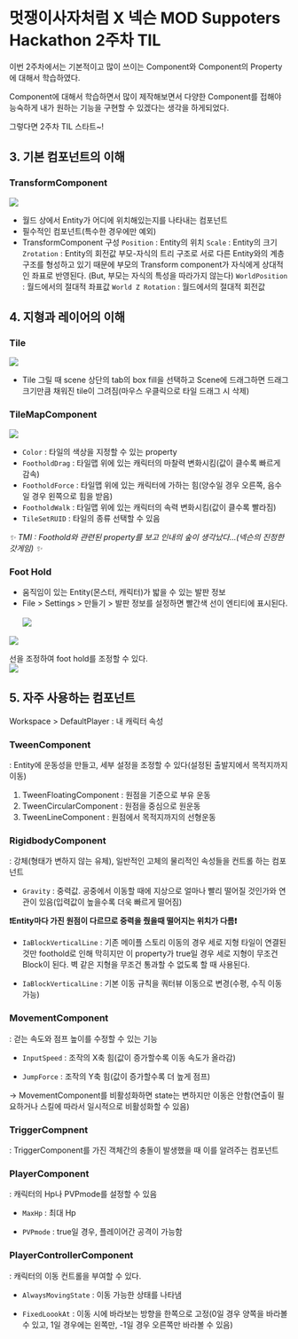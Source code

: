 # 멋쟁이사자처럼 X 넥슨 MOD Suppoters Hackathon 2주차 TIL

이번 2주차에서는 기본적이고 많이 쓰이는 Component와 Component의 Property에 대해서 학습하였다. 

Component에 대해서 학습하면서 많이 제작해보면서 다양한 Component를 접해야 능숙하게 내가 원하는 기능을 구현할 수 있겠다는 생각을 하게되었다. 

그렇다면 2주차 TIL 스타트~!
## 3. 기본 컴포넌트의 이해


### TransformComponent

![](https://velog.velcdn.com/images/eheo/post/ed0f61f9-f394-4d2b-bb10-60916792a0ee/image.png)

  - 월드 상에서 Entity가 어디에 위치해있는지를 나타내는 컴포넌트
  - 필수적인 컴포넌트(특수한 경우에만 예외)
  - TransformComponent 구성
`Position` : Entity의 위치
`Scale` : Entity의 크기
`Zrotation` : Entity의 회전값
부모-자식의 트리 구조로 서로 다른 Entity와의 계층 구조를 형성하고 있기 때문에 부모의 Transform component가 자식에게 상대적인 좌표로 반영된다. (But, 부모는 자식의 특성을 따라가지 않는다)
`WorldPosition` : 월드에서의 절대적 좌표값 
`World Z Rotation` : 월드에서의 절대적 회전값




## 4. 지형과 레이어의 이해


### Tile 
![](https://velog.velcdn.com/images/eheo/post/0899af33-f228-4151-83cb-a813db207139/image.png)
- Tile 그릴 때 scene 상단의 tab의  box fill을 선택하고 Scene에 드래그하면 드래그 크기만큼 채워진 tile이 그려짐(마우스 우클릭으로 타일 드래그 시 삭제)

### TileMapComponent
![](https://velog.velcdn.com/images/eheo/post/e7ca13a5-f365-4ada-ae15-332b7e73d8b4/image.png)

- `Color` : 타일의 색상을 지정할 수 있는 property
- `FootholdDrag` : 타일맵 위에 있는 캐릭터의 마찰력 변화시킴(값이 클수록 빠르게 감속)
- `FootholdForce` : 타일맵 위에 있는 캐릭터에 가하는 힘(양수일 경우 오른쪽, 음수일 경우 왼쪽으로 힘을 받음)
- `FootholdWalk` : 타일맵 위에 있는 캐릭터의 속력 변화시킴(값이 클수록 빨라짐)
- `TileSetRUID` : 타일의 종류 선택할 수 있음

_✨ TMI :  Foothold와 관련된 property를 보고 인내의 숲이 생각났다...(넥슨의 진정한 갓게임) ✨_

### Foot Hold
- 움직임이 있는 Entity(몬스터, 캐릭터)가 밟을 수 있는 발판 정보
- File > Settings > 만들기 > 발판 정보를 설정하면 빨간색 선이 엔티티에 표시된다.<br><br>
![](https://velog.velcdn.com/images/eheo/post/74d11136-270c-4abe-bd1e-b68ac64db140/image.png)

![](https://velog.velcdn.com/images/eheo/post/552c7586-21bb-4cb5-9210-3e39a5d17a4d/image.png)

선을 조정하여 foot hold를 조정할 수 있다. <br>
![](https://velog.velcdn.com/images/eheo/post/698bfacb-6b60-4471-b9e1-9709c72f5a62/image.png)



## 5. 자주 사용하는 컴포넌트

Workspace > DefaultPlayer : 내 캐릭터 속성

### TweenComponent
: Entity에 운동성을 만들고, 세부 설정을 조정할 수 있다(설정된 출발지에서 목적지까지 이동)

1. TweenFloatingComponent : 원점을 기준으로 부유 운동
2. TweenCircularComponent : 원점을 중심으로 원운동
3. TweenLineComponent : 원점에서 목적지까지의 선형운동


### RigidbodyComponent
: 강체(형태가 변하지 않는 유체), 일반적인 고체의 물리적인 속성들을 컨트롤 하는 컴포넌트

- `Gravity` : 중력값. 공중에서 이동할 때에 지상으로 얼마나 빨리 떨어질 것인가와 연관이 있음(입력값이 높을수록 더욱 빠르게 떨어짐)

 **❗️Entity마다 가진 원점이 다르므로 중력을 줬을때 떨어지는 위치가 다름❗️**

- `IaBlockVerticalLine` : 기존 메이플 스토리 이동의 경우 세로 지형 타일이 연결된 것만 foothold로 인해 막히지만 이 property가 true일 경우 세로 지형이 무조건 Block이 된다. 벽 같은 지형을 무조건 통과할 수 없도록 할 때 사용된다.

- `IaBlockVerticalLine` : 기본 이동 규칙을 쿼터뷰 이동으로 변경(수평, 수직 이동 가능)

### MovementComponent
: 걷는 속도와 점프 높이를 수정할 수 있는 기능

- `InputSpeed` : 조작의 X축 힘(값이 증가할수록 이동 속도가 올라감)

- `JumpForce` : 조작의 Y축 힘(값이 증가할수록 더 높게 점프)

-> MovementComponent를 비활성화하면 state는 변하지만 이동은 안함(연출이 필요하거나 스킬에 따라서 일시적으로 비활성화할 수 있음)

### TriggerCompnent
: TriggerComponent를 가진 객체간의 충돌이 발생했을 때 이를 알려주는 컴포넌트


### PlayerComponent
: 캐릭터의 Hp나 PVPmode를 설정할 수 있음
- `MaxHp` : 최대 Hp

- `PVPmode` : true일 경우, 플레이어간 공격이 가능함
 

### PlayerControllerComponent
: 캐릭터의 이동 컨트롤을 부여할 수 있다.
- `AlwaysMovingState` : 이동 가능한 상태를 나타냄

- `FixedLoookAt` : 이동 시에 바라보는 방향을 한쪽으로 고정(0일 경우 양쪽을 바라볼 수 있고, 1일 경우에는 왼쪽만, -1일 경우 오른쪽만 바라볼 수 있음)
